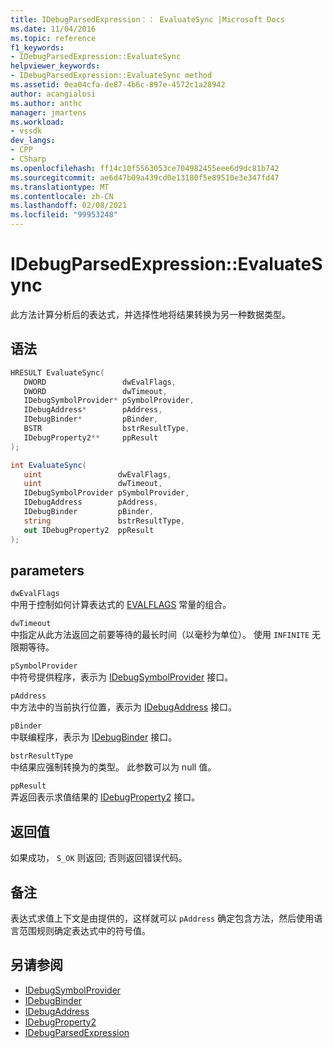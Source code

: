```yaml
---
title: IDebugParsedExpression：： EvaluateSync |Microsoft Docs
ms.date: 11/04/2016
ms.topic: reference
f1_keywords:
- IDebugParsedExpression::EvaluateSync
helpviewer_keywords:
- IDebugParsedExpression::EvaluateSync method
ms.assetid: 0ea04cfa-de87-4b6c-897e-4572c1a28942
author: acangialosi
ms.author: anthc
manager: jmartens
ms.workload:
- vssdk
dev_langs:
- CPP
- CSharp
ms.openlocfilehash: ff14c10f5563053ce704982455eee6d9dc81b742
ms.sourcegitcommit: ae6d47b09a439cd0e13180f5e89510e3e347fd47
ms.translationtype: MT
ms.contentlocale: zh-CN
ms.lasthandoff: 02/08/2021
ms.locfileid: "99953248"
---
```

# <a name="idebugparsedexpressionevaluatesync"></a>IDebugParsedExpression::EvaluateSync
此方法计算分析后的表达式，并选择性地将结果转换为另一种数据类型。

## <a name="syntax"></a>语法

```cpp
HRESULT EvaluateSync( 
   DWORD                 dwEvalFlags,
   DWORD                 dwTimeout,
   IDebugSymbolProvider* pSymbolProvider,
   IDebugAddress*        pAddress,
   IDebugBinder*         pBinder,
   BSTR                  bstrResultType,
   IDebugProperty2**     ppResult
);
```

```csharp
int EvaluateSync(
   uint                 dwEvalFlags,
   uint                 dwTimeout,
   IDebugSymbolProvider pSymbolProvider,
   IDebugAddress        pAddress,
   IDebugBinder         pBinder,
   string               bstrResultType,
   out IDebugProperty2  ppResult
);
```

## <a name="parameters"></a>parameters
`dwEvalFlags`\
中用于控制如何计算表达式的 [EVALFLAGS](../../../extensibility/debugger/reference/evalflags.md) 常量的组合。

`dwTimeout`\
中指定从此方法返回之前要等待的最长时间（以毫秒为单位）。 使用 `INFINITE` 无限期等待。

`pSymbolProvider`\
中符号提供程序，表示为 [IDebugSymbolProvider](../../../extensibility/debugger/reference/idebugsymbolprovider.md) 接口。

`pAddress`\
中方法中的当前执行位置，表示为 [IDebugAddress](../../../extensibility/debugger/reference/idebugaddress.md) 接口。

`pBinder`\
中联编程序，表示为 [IDebugBinder](../../../extensibility/debugger/reference/idebugbinder.md) 接口。

`bstrResultType`\
中结果应强制转换为的类型。 此参数可以为 null 值。

`ppResult`\
弄返回表示求值结果的 [IDebugProperty2](../../../extensibility/debugger/reference/idebugproperty2.md) 接口。

## <a name="return-value"></a>返回值
 如果成功， `S_OK` 则返回; 否则返回错误代码。

## <a name="remarks"></a>备注
 表达式求值上下文是由提供的，这样就可以 `pAddress` 确定包含方法，然后使用语言范围规则确定表达式中的符号值。

## <a name="see-also"></a>另请参阅
- [IDebugSymbolProvider](../../../extensibility/debugger/reference/idebugsymbolprovider.md)
- [IDebugBinder](../../../extensibility/debugger/reference/idebugbinder.md)
- [IDebugAddress](../../../extensibility/debugger/reference/idebugaddress.md)
- [IDebugProperty2](../../../extensibility/debugger/reference/idebugproperty2.md)
- [IDebugParsedExpression](../../../extensibility/debugger/reference/idebugparsedexpression.md)
